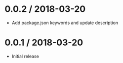 0.0.2 / 2018-03-20
===================

* Add package.json keywords and update description

0.0.1 / 2018-03-20
===================

* Initial release
